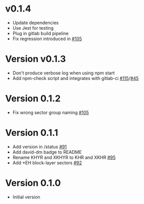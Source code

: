 # v0.1.4
  * Update dependencies
  * Use Jest for testing
  * Plug in gitlab build pipeline
  * Fix regression introduced in [#105](devteamreims/4ME#105)

# Version v0.1.3
  * Don't produce verbose log when using npm start
  * Add npm-check script and integrates with gitlab-ci [#115](devteamreims/4ME#115)/[#45](devteamreims/4ME#45)

# Version 0.1.2
  * Fix wrong sector group naming [#105](devteamreims/4ME#105)

# Version 0.1.1
  * Add version in /status [#91](devteamreims/4ME#91)
  * Add david-dm badge to README
  * Rename KHYR and XKHYR to KHR and XKHR [#95](devteamreims/4ME#95)
  * Add *EH block-layer sectors [#92](devteamreims/4ME#92)

# Version 0.1.0
  * Initial version
